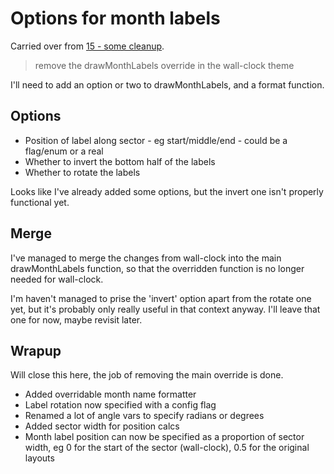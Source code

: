 Options for month labels
========================

Carried over from [15 - some cleanup](<[done]/15 - some cleanup.md>).

> remove the drawMonthLabels override in the wall-clock theme


I'll need to add an option or two to drawMonthLabels, and a format function.



Options
-------

* Position of label along sector - eg start/middle/end - could be a flag/enum or a real
* Whether to invert the bottom half of the labels
* Whether to rotate the labels

Looks like I've already added some options, but the invert one isn't properly functional yet.


Merge
-----
I've managed to merge the changes from wall-clock into the main drawMonthLabels function, so that the overridden function is no longer needed for wall-clock.

I'm haven't managed to prise the 'invert' option apart from the rotate one yet, but it's probably only really useful in that context anyway.
I'll leave that one for now, maybe revisit later.

Wrapup
------

Will close this here, the job of removing the main override is done.

* Added overridable month name formatter
* Label rotation now specified with a config flag
* Renamed a lot of angle vars to specify radians or degrees
* Added sector width for position calcs
* Month label position can now be specified as a proportion of sector width, eg 0 for the start of the sector (wall-clock), 0.5 for the original layouts


